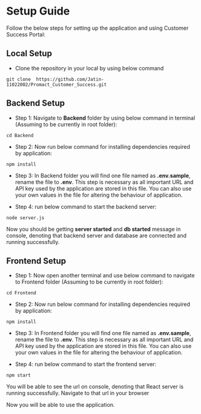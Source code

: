 # Setup Guide

Follow the below steps for setting up the application and using Customer Success Portal:

## Local Setup ##

* Clone the repository in your local by using below command

```
git clone  https://github.com/Jatin-11022002/Promact_Customer_Success.git
```

## Backend Setup ##

* Step 1: Navigate to **Backend** folder by using below command in terminal (Assuming to be currently in root folder):

```
cd Backend
```

* Step 2: Now run below command for installing dependencies required by application:
  
```
npm install
```

* Step 3: In Backend folder you will find one file named as **.env.sample**, rename the file to **.env**. This step is necessary as all important URL and API key used by the application are stored in this file. You can also use your own values in the file for altering the behaviour of application.

* Step 4: run below command to start the backend server:

```
node server.js
```

Now you should be getting **server started** and **db started** message in console, denoting that backend server and database are connected and running successfully.

## Frontend Setup ##

* Step 1: Now open another terminal and use below command to navigate to Frontend folder (Assuming to be currently in root folder):

```
cd Frontend
```

* Step 2: Now run below command for installing dependencies required by application:

```
npm install
```


* Step 3: In Frontend folder you will find one file named as **.env.sample**, rename the file to **.env**. This step is necessary as all important URL and API key used by the application are stored in this file. You can also use your own values in the file for altering the behaviour of application.

* Step 4: run below command to start the frontend server:

```
npm start
```

You will be able to see the url on console, denoting that React server is running successfully. Navigate to that url in your browser

Now you will be able to use the application.
